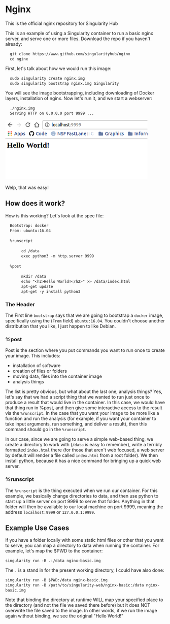 # Nginx

This is the official nginx repository for Singularity Hub

This is an example of using a Singularity container to run a basic nginx server, and serve one or more files. Download the repo if you haven't already:

      git clone https://www.github.com/singularityhub/nginx
      cd nginx


First, let's talk about how we would run this image:

      sudo singularity create nginx.img
      sudo singularity bootstrap nginx.img Singularity


You will see the image bootstrapping, including downloading of Docker layers, installation of nginx. Now let's run it, and we start a webserver:

     
      ./nginx.img 
      Serving HTTP on 0.0.0.0 port 9999 ...


![nginx-basic.png](nginx-basic.png)

Welp, that was easy! 

## How does it work?
How is this working? Let's look at the spec file:


      Bootstrap: docker
      From: ubuntu:16.04

      %runscript

           cd /data
           exec python3 -m http.server 9999

      %post

           mkdir /data
           echo "<h2>Hello World!</h2>" >> /data/index.html
           apt-get update
           apt-get -y install python3     


### The Header
The First line `bootstrap` says that we are going to bootstrap a `docker` image, specifically using the (`From` field) `ubuntu:16.04`. You couldn't choose another distribution that you like, I just happen to like Debian.

### %post
Post is the section where you put commands you want to run once to create your image. This includes:

- installation of software
- creation of files or folders
- moving data, files into the container image
- analysis things

The list is pretty obvious, but what about the last one, analysis things? Yes, let's say that we had a script thing that we wanted to run just once to produce a result that would live in the container. In this case, we would have that thing run in %post, and then give some interactive access to the result via the `%runscript`. In the case that you want your image to be more like a function and run the analysis (for example, if you want your container to take input arguments, run something, and deliver a result), then this command should go in the `%runscript`.

In our case, since we are going to serve a simple web-based thing, we create a directory to work with (`/data` is easy to remember), write a terribly formatted `index.html` there (for those that aren't web focused, a web server by default will render a file called `index.html` from a root folder). We then install python, because it has a nice command for bringing up a quick web server.

### %runscript
The `%runscript` is the thing executed when we run our container. For this example, we basically change directories to data, and then use python to start up a little server on port 9999 to serve that folder. Anything in that folder will then be available to our local machine on port 9999, meaning the address `localhost:9999` or `127.0.0.1:9999`.


## Example Use Cases
If you have a folder locally with some static html files or other that you want to serve, you can map a directory to data when running the container. For example, let's map the $PWD to the container:


    singularity run -B .:/data nginx-basic.img 

The `.` is a stand in for the present working directory, I could have also done:

    singularity run -B $PWD:/data nginx-basic.img 
    singularity run -B /path/to/singularity-web/nginx-basic:/data nginx-basic.img 


Note that binding the directory at runtime WILL map your specified place to the directory (and not the file we saved there before) but it does NOT overwrite the file saved to the image. In other words, if we run the image again without binding, we see the original "Hello World!"
